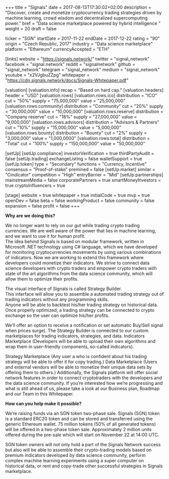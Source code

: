+++
title = "Signals"
date = 2017-08-13T17:30:02+02:00
description = "Discover, create and monetize cryptocurrency trading strategies driven by machine learning, crowd wisdom and decentralized supercomputing power."
bref = "Data science marketplace powered by hybrid intelligence "
weight = 20
draft = false

ticker = "SGN"
startDate = 2017-11-22
endDate = 2017-12-22
rating = "90"
origin = "Czech Republic, 2017"
industry = "Data science marketplace"
platform = "Ethereum"
currencyAccepted = "ETH"

[links]
  website = "https://signals.network/"
  twitter = "signal_network"
  facebook = "signal.network"
  reddit = "signalnetwork"
  github = "signal_network"
  telegram = "signal_network"
  medium = "signal_network"
  youtube = "x2VJgbuZZpg"
  whitepaper = "https://cdn.signals.network/docs/Signals-Whitepaper.pdf"

[valuation]
  [valuation.info]
    recap = "Based on hard cap."
  [valuation.headers]
    header = "USD"
  [valuation.rows]
    [valuation.rows.ico]
      distribution = "ICO"
      cut = "50%"
      supply = "75,000,000"
      value = "25,000,000"
    [valuation.rows.community]
      distribution = "Community"
      cut = "20%"
      supply = "30,000,000"
      value = "10,000,000"
    [valuation.rows.reserve]
      distribution = "Company reserve"
      cut = "18%"
      supply = "27,000,000"
      value = "9,000,000"
    [valuation.rows.advisors]
      distribution = "Advisors & Partners"
      cut = "10%"
      supply = "15,000,000"
      value = "5,000,000"
    [valuation.rows.bounty]
      distribution = "Bounty"
      cut = "2%"
      supply = "3,000,000"
      value = "1,000,0000"
    [valuation.rows.total]
      distribution = "Total"
      cut = "100%"
      supply = "150,000,000"
      value = "50,000,000"


[setUp]
  [setUp.compliance]
    investorVerification = true
    thirdPartyAudit = false
  [setUp.trading]
    exchangeListing = false
    walletSupport = true
  [setUp.token]
    type = "Secondary"
    functions = "Currency, Incentive"
    consensus = "Proof-of-stake"
    premined = false
  [setUp.market]
    similar = "Cindicator"
    competition = "High"
    entryBarrier = "Mid"
  [setUp.partnerships]
    mainstreamMedia = false
    corporatePartners = true
    smartMoneyInvestors = true
    cryptoInfluencers = true

[stage]
  website = true
  whitepaper = true
  initialCode = true
  mvp = true
  openDev = false
  beta = false
  workingProduct = false
  community = false
  expansion = false
  profit = false
+++



**Why are we doing this?**

We no longer want to rely on our gut while trading crypto trading currencies. We are well aware of the power that lies in machine learning, and we want to use it for human profit.  
The idea behind Signals is based on modular framework, written in Microsoft .NET technology using C# language, which we have developed for monitoring cryptocurrencies movements by using various combinations of indicators.
Now we are working to extend this framework where developers could monetize their indicators. We strive to connect data science developers with crypto traders and empower crypto traders with state of the art algorithms from the data science community, which will allow them to optimize their profits.  

The visual interface of Signals is called Strategy Builder.  
This interface will allow you to assemble a automated trading strategy out of trading indicators without any programming skills.  
Anyone will be able to backtest his/her trading strategy on historical data. Once properly optimized, a trading strategy can be connected to crypto exchange so the user can optimize his/her profits.  

We’ll offer an option to receive a notification or set automatic Buy/Sell signal when prices surge).
The Strategy Builder is connected to our custom marketplaces for trading indicators, strategies, and data.
Indicators Marketplace (Developers will be able to upload their own algorithms and wrap them in user-friendly components, so-called indicators).  

Strategy Marketplace (Any user a who is confident about his trading strategy will be able to offer it for copy trading.)
Data Marketplace (Users and external vendors will be able to monetize their unique data sets by offering them to others.)
Additionally, the Signals platform will offer social network features in order to connect cryptotraders with the developers and the data science community.
If you’re interested how we’re progressing and what is still ahead of us, please take a look at our Business plan, Roadmap and our Team in this Whitepaper.

**How can you help make it possible?**

We’re raising funds via an SGN token two-phase sale. Signals (SGN) token is a standard ERC20 token and can be stored and transferred using the generic Ethereum wallet. 75 million tokens (50% of all generated tokens) will be offered in a two-phase token sale. Approximately 2 million units offered during the pre-sale which will start on November 22 at 14:00 UTC.  

SGN token owners will not only hold a part of the Signals Network success but also will be able to assemble their crypto-trading models based on premium indicators developed by data science community, perform complex machine learning experiments using a super computer on historical data, or rent and copy-trade other successful strategies in Signals marketplace.
